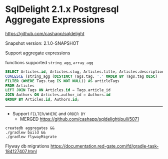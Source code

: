# SqlDelight 2.1.x Postgresql Aggregate Expressions 

https://github.com/cashapp/sqldelight

Snapshot version: 2.1.0-SNAPSHOT

Support aggregate expressions

functions supported `string_agg`, `array_agg`

```sql
SELECT Articles.id, Articles.slug, Articles.title, Articles.description,
COALESCE (string_agg (DISTINCT Tags.tag, ',' ORDER BY Tags.tag DESC)
FILTER (WHERE Tags.tag IS NOT NULL)) AS articleTags
FROM Articles
LEFT JOIN Tags ON Articles.id = Tags.article_id
JOIN Authors ON Articles.author_id = Authors.id
GROUP BY Articles.id, Authors.id;
```
----

* Support `FILTER/WHERE` and `ORDER BY`
  * MERGED https://github.com/cashapp/sqldelight/pull/5071

```shell
createdb aggregates &&
./gradlew build &&
./gradlew flywayMigrate
```

Flyway db migrations
https://documentation.red-gate.com/fd/gradle-task-184127407.html
